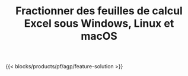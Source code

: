 ﻿---
title: Fractionner des feuilles de calcul Excel sous Windows, Linux et macOS 
url: /fr/splitter
description: Application et API gratuites pour diviser les fichiers XLS, XLSX, XLSB, XLSM et ODS
---
{{< blocks/products/pf/agp/feature-solution >}} 